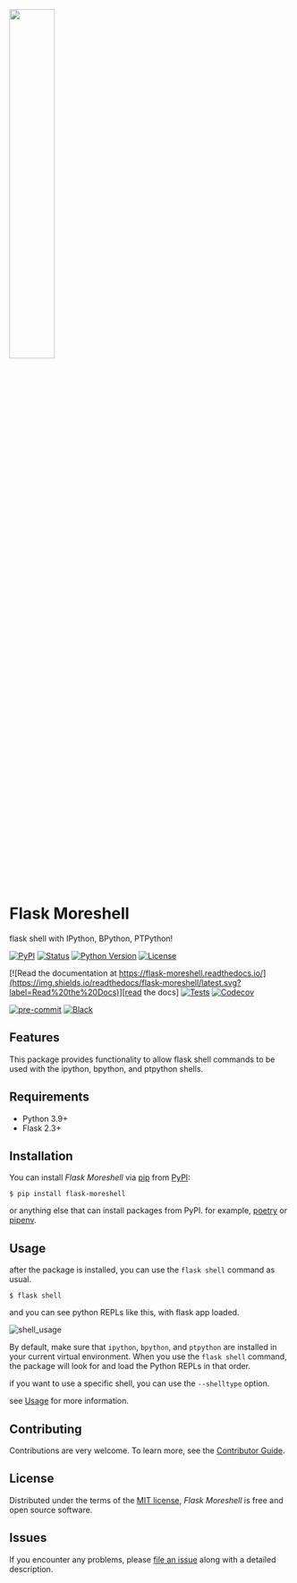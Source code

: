 <img src="https://github.com/TGoddessana/flask-moreshell/assets/88619089/804d2934-be56-4ea7-8ad8-9c787d5b2dd2" style="width: 40%">

# Flask Moreshell

flask shell with IPython, BPython, PTPython!

[![PyPI](https://img.shields.io/pypi/v/flask-moreshell.svg)][pypi_]
[![Status](https://img.shields.io/pypi/status/flask-moreshell.svg)][status]
[![Python Version](https://img.shields.io/pypi/pyversions/flask-moreshell)][python version]
[![License](https://img.shields.io/pypi/l/flask-moreshell)][license]

[![Read the documentation at https://flask-moreshell.readthedocs.io/](https://img.shields.io/readthedocs/flask-moreshell/latest.svg?label=Read%20the%20Docs)][read the docs]
[![Tests](https://github.com/tgoddessana/flask-moreshell/workflows/Tests/badge.svg)][tests]
[![Codecov](https://codecov.io/gh/tgoddessana/flask-moreshell/branch/main/graph/badge.svg)][codecov]

[![pre-commit](https://img.shields.io/badge/pre--commit-enabled-brightgreen?logo=pre-commit&logoColor=white)][pre-commit]
[![Black](https://img.shields.io/badge/code%20style-black-000000.svg)][black]

[pypi_]: https://pypi.org/project/flask-moreshell/
[status]: https://pypi.org/project/flask-moreshell/
[python version]: https://pypi.org/project/flask-moreshell
[read the docs]: https://flask-moreshell.readthedocs.io/
[tests]: https://github.com/tgoddessana/flask-moreshell/actions?workflow=Tests
[codecov]: https://app.codecov.io/gh/tgoddessana/flask-moreshell
[pre-commit]: https://github.com/pre-commit/pre-commit
[black]: https://github.com/psf/black

## Features

This package provides functionality to allow flask shell commands to be used with the ipython, bpython, and ptpython
shells.

## Requirements

- Python 3.9+
- Flask 2.3+

## Installation

You can install _Flask Moreshell_ via [pip] from [PyPI]:

```console
$ pip install flask-moreshell
```

or anything else that can install packages from PyPI. for example, [poetry](https://python-poetry.org/)
or [pipenv](https://pipenv.pypa.io/en/latest/).

## Usage

after the package is installed, you can use the `flask shell` command as usual.

```shell
$ flask shell
```

and you can see python REPLs like this, with flask app loaded.

![shell_usage](https://github.com/TGoddessana/flask-moreshell/assets/88619089/fdbdb4de-1f18-48fd-84da-d7dae2eb88ad)

By default, make sure that `ipython`, `bpython`, and `ptpython` are installed in your current virtual environment. When
you
use the `flask shell` command, the package will look for and load the Python REPLs in that order.

if you want to use a specific shell, you can use the `--shelltype` option.

see [Usage] for more information.

## Contributing

Contributions are very welcome.
To learn more, see the [Contributor Guide].

## License

Distributed under the terms of the [MIT license][license],
_Flask Moreshell_ is free and open source software.

## Issues

If you encounter any problems,
please [file an issue] along with a detailed description.

[pypi]: https://pypi.org/
[file an issue]: https://github.com/tgoddessana/flask-moreshell/issues
[pip]: https://pip.pypa.io/

<!-- github-only -->

[license]: https://github.com/tgoddessana/flask-moreshell/blob/main/LICENSE
[contributor guide]: https://github.com/tgoddessana/flask-moreshell/blob/main/CONTRIBUTING.md
[usage]: https://flask-moreshell.readthedocs.io/en/latest/usage.html
